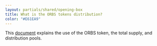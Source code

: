 ```yaml
---
layout: partials/shared/opening-box
title: What is the ORBS tokens distribution?
color: "#E61EA9"
---
```


This [document](https://orbs-network.github.io/website/white-papers/orbs-token-distribution/) explains the use of the ORBS token, the total supply, and distribution pools.
